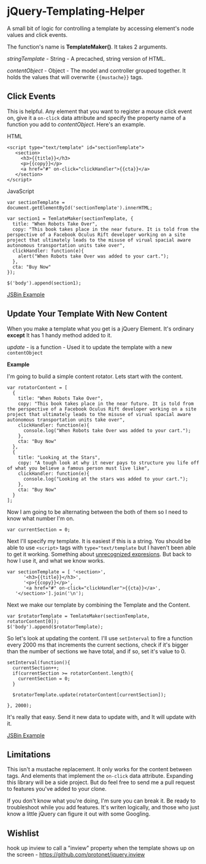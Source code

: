 jQuery-Templating-Helper
========================

A small bit of logic for controlling a template by accessing element's node values and click events.


The function's name is **TemplateMaker()**. It takes 2 arguments.

*stringTemplate* - String - A precached, string version of HTML.

*contentObject* - Object - The model and controller grouped together. It holds the values that will overwrite `{{mustache}}` tags.

Click Events
---
This is helpful. Any element that you want to register a mouse click event on, give it a `on-click` data attribute and specify the property name of a function you add to *contentObject*. Here's an example.


HTML

    <script type="text/template" id="sectionTemplate">
       <section>
         <h3>{{title}}</h3>
         <p>{{copy}}</p>
         <a href="#" on-click="clickHandler">{{cta}}</a>
       </section>
    </script>

 
JavaScript

    var sectionTemplate = document.getElementById('sectionTemplate').innerHTML;	
    
    var section1 = TemlateMaker(sectionTemplate, {
	  title: "When Robots Take Over",
	  copy: "This book takes place in the near future. It is told from the perspective of a Facebook Oculus Rift developer working on a site project that ultimately leads to the misuse of virual spacial aware autonomous transportation units take over",
	  clickHandler: function(e){
	    alert("When Robots take Over was added to your cart.");
	  },
	  cta: "Buy Now"	          
	});
    
    $('body').append(section1);

[JSBin Example](http://jsbin.com/rokini/21/edit)

Update Your Template With New Content
---

When you make a template what you get is a jQuery Element. It's ordinary **except** It has 1 handy method added to it.

*update* - is a function - Used it to update the template with a new `contentObject`

**Example**

I'm going to build a simple content rotator. Lets start with the content.


    var rotatorContent = [
	  {
	    title: "When Robots Take Over",
	    copy: "This book takes place in the near future. It is told from the perspective of a Facebook Oculus Rift developer working on a site project that ultimately leads to the misuse of virual spacial aware autonomous transportation units take over",
	    clickHandler: function(e){
	      console.log("When Robots take Over was added to your cart.");
	    },
	    cta: "Buy Now"
	  },
	  {
	    title: "Looking at the Stars",
	    copy: "A tough look at why it never pays to structure you life off of what you believe a famous person must live like",
	    clickHandler: function(e){
	      console.log("Looking at the stars was added to your cart.");
	    },
	    cta: "Buy Now"	          
	  }
	];

Now I am going to be alternating between the both of them so I need to know what number I'm on.

	var currentSection = 0;
	
Next I'll specify my template. It is easiest if this is a string. You should be able to use `<script>` tags with `type="text/template` but I haven't been able to get it working. Something about [unrecognized expresions](http://stackoverflow.com/questions/14347611/jquery-client-side-template-syntax-error-unrecognized-expression). But back to how I use it, and what we know works.

	var sectionTemplate = [ '<section>',
	      '<h3>{{title}}</h3>',
	      '<p>{{copy}}</p>',
	      '<a href="#" on-click="clickHandler">{{cta}}</a>',
	   '</section>'].join('\n');

Next we make our template by combining the Template and the Content.
	
	var $rotatorTemplate = TemlateMaker(sectionTemplate, rotatorContent[0]);
	$('body').append($rotatorTemplate);
	
So let's look at updating the content. I'll use `setInterval` to fire a function every 2000 ms that increments the current sections, check if it's bigger than the number of sections we have total, and if so, set it's value  to 0.
	
	setInterval(function(){	  
	  currentSection++;
	  if(currentSection >= rotatorContent.length){
	    currentSection = 0;
	  }
	  	  
	  $rotatorTemplate.update(rotatorContent[currentSection]);	
  
	}, 2000);

It's really that easy. Send it new data to update with, and It will update with it.

[JSBin Example](http://jsbin.com/rokini/25/edit)

Limitations
---
This isn't a mustache replacement. It only works for the content between tags. And elements that implement the `on-click` data attribute. Expanding this library will be a side project. But do feel free to send me a pull request to  features you've added to your clone.

If you don't know what you're doing, I'm sure you can break it. Be ready to troubleshoot while you add features. It's writen logically, and those who just know a little jQuery can figure it out with some Googling.


Wishlist
--
hook up inview to call a "inview" property when the template shows up on the screen - https://github.com/protonet/jquery.inview